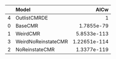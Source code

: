 |    | Model               |         AICw |
|---:|:--------------------|-------------:|
|  4 | OutlistCMRDE        | 1            |
|  0 | BaseCMR             | 1.7855e-79   |
|  1 | WeirdCMR            | 5.8533e-113  |
|  3 | WeirdNoReinstateCMR | 1.22651e-114 |
|  2 | NoReinstateCMR      | 1.3377e-119  |